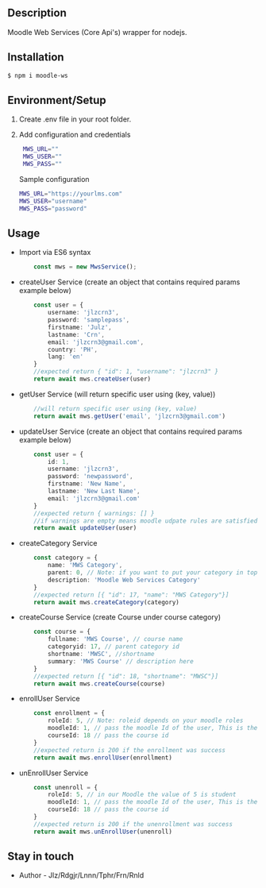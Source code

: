 ## Description

Moodle Web Services (Core Api's) wrapper for nodejs.

## Installation

```bash
$ npm i moodle-ws
```

## Environment/Setup
1. Create .env file in your root folder.
2. Add configuration and credentials

   ```bash
    MWS_URL=""
    MWS_USER=""
    MWS_PASS=""
    ```
    Sample configuration
    ```bash
    MWS_URL="https://yourlms.com"
    MWS_USER="username"
    MWS_PASS="password"
    ```

## Usage
- Import via ES6 syntax


    ```typescript
        const mws = new MwsService();
    ```

- createUser Service (create an object that contains required params example below)


    ```typescript
        const user = {
            username: 'jlzcrn3',
            password: 'samplepass',
            firstname: 'Julz',
            lastname: 'Crn',
            email: 'jlzcrn3@gmail.com',
            country: 'PH',
            lang: 'en'
        }
        //expected return { "id": 1, "username": "jlzcrn3" }
        return await mws.createUser(user)
    ```

- getUser Service (will return specific user using (key, value))


    ```typescript
        //will return specific user using (key, value)
        return await mws.getUser('email', 'jlzcrn3@gmail.com')
    ```

- updateUser Service (create an object that contains required params example below)


    ```typescript
        const user = {
            id: 1,
            username: 'jlzcrn3',
            password: 'newpassword',
            firstname: 'New Name',
            lastname: 'New Last Name',
            email: 'jlzcrn3@gmail.com'
        }
        //expected return { warnings: [] }
        //if warnings are empty means moodle udpate rules are satisfied and user succesfully updated
        return await updateUser(user)
    ```

- createCategory Service 


    ```typescript
        const category = {
            name: 'MWS Category',
            parent: 0, // Note: if you want to put your category in top level use 0 as value but if it's under sub category pass the value of parent category id.
            description: 'Moodle Web Services Category'
        }
        //expected return [{ "id": 17, "name": "MWS Category"}]
        return await mws.createCategory(category)
    ```

- createCourse Service (create Course under course category)


    ```typescript
        const course = {
            fullname: 'MWS Course', // course name
            categoryid: 17, // parent category id
            shortname: 'MWSC', //shortname
            summary: 'MWS Course' // description here
        }
        //expected return [{ "id": 18, "shortname": "MWSC"}]
        return await mws.createCourse(course)
    ```

- enrollUser Service


    ```typescript
        const enrollment = {
            roleId: 5, // Note: roleid depends on your moodle roles
            moodleId: 1, // pass the moodle Id of the user, This is the moodle user id in your app 
            courseId: 18 // pass the course id
        }
        //expected return is 200 if the enrollment was success
        return await mws.enrollUser(enrollment)
    ```

- unEnrollUser Service


    ```typescript
        const unenroll = {
            roleId: 5, // in our Moodle the value of 5 is student
            moodleId: 1, // pass the moodle Id of the user, This is the moodle user id in your app 
            courseId: 18 // pass the course id
        }
        //expected return is 200 if the unenrollment was success
        return await mws.unEnrollUser(unenroll)
    ```

## Stay in touch

- Author - Jlz/Rdgjr/Lnnn/Tphr/Frn/Rnld